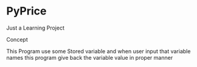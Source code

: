 # PyPrice
Just a Learning Project

Concept

This Program use some Stored variable and when user input that variable names this program give back the variable value in proper manner